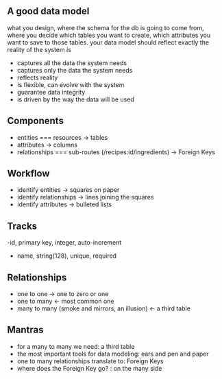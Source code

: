 
## A good data model 
what you design, where the schema for the db is going to come from, where you decide which tables you want to create, which attributes you want to save to those tables. your data model should reflect exactly the reality of the system is
- captures all the data the system needs
- captures only the data the system needs
- reflects reality
- is flexible, can evolve with the system
- guarantee data integrity
- is driven by the way the data will be used

## Components

- entities === resources -> tables
- attributes -> columns
- relationships === sub-routes (/recipes:id/ingredients) -> Foreign Keys

## Workflow

- identify entities -> squares on paper
- identify relationships -> lines joining the squares
- identify attributes -> bulleted lists

## Tracks

-id, primary key, integer, auto-increment
- name, string(128), unique, required

## Relationships

- one to one -> one to zero or one
- one to many <- most common one
- many to many (smoke and mirrors, an illusion) <- a third table

## Mantras

- for a many to many we need: a third table
- the most important tools for data modeling: ears and pen and paper
- one to many relationships translate to: Foreign Keys
- where does the Foreign Key go? : on the many side